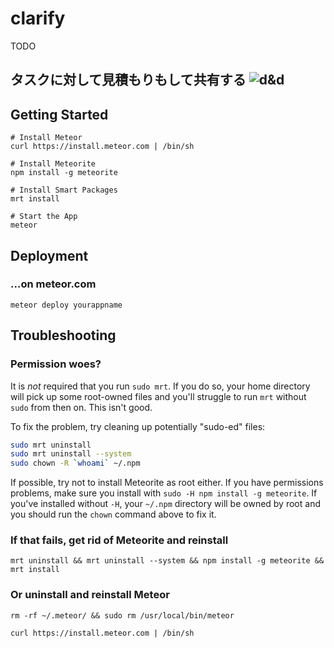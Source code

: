 # clarify

TODO

タスクに対して見積もりもして共有する
![d&d](http://i.gyazo.com/d93074f59edd6b35ccebe7fdbe0bd7d7.gif)
----

## Getting Started


```
# Install Meteor
curl https://install.meteor.com | /bin/sh

# Install Meteorite
npm install -g meteorite

# Install Smart Packages
mrt install

# Start the App
meteor
```

## Deployment

### …on meteor.com

```
meteor deploy yourappname
```

## Troubleshooting

### Permission woes?

It is *not* required that you run `sudo mrt`. If you do so, your home directory will pick up some root-owned files and you'll struggle to run `mrt` without `sudo` from then on. This isn't good.

To fix the problem, try cleaning up potentially "sudo-ed" files:

```bash
sudo mrt uninstall
sudo mrt uninstall --system
sudo chown -R `whoami` ~/.npm
```

If possible, try not to install Meteorite as root either. If you have permissions problems, make sure you install with `sudo -H npm install -g meteorite`. If you've installed without `-H`, your `~/.npm` directory will be owned by root and you should run the `chown` command above to fix it.

### If that fails, get rid of Meteorite and reinstall
```
mrt uninstall && mrt uninstall --system && npm install -g meteorite && mrt install
```

### Or uninstall and reinstall Meteor
```
rm -rf ~/.meteor/ && sudo rm /usr/local/bin/meteor

curl https://install.meteor.com | /bin/sh
```
